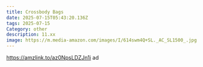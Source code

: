 ```yaml
---
title: Crossbody Bags
date: 2025-07-15T05:43:20.136Z
tags: 2025-07-15
Category: other
description: 11.xx
image: https://m.media-amazon.com/images/I/614swm4Q+SL._AC_SL1500_.jpg
---
```

https://amzlink.to/az0NpsLDZJn1i ad